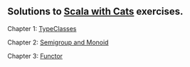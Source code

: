 ## Solutions to [Scala with Cats](https://underscore.io/books/scala-with-cats/) exercises.

Chapter 1: [TypeClasses](src/test/scala/cybersaurus/cats/exercises/chapter01)

Chapter 2: [Semigroup and Monoid](src/test/scala/cybersaurus/cats/exercises/chapter02)

Chapter 3: [Functor](src/test/scala/cybersaurus/cats/exercises/chapter03)
